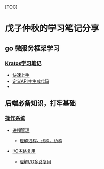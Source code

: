 [TOC]

# 戊子仲秋的学习笔记分享

## go 微服务框架学习

### [Kratos学习笔记](https://github.com/wuzizhongqiu/wuzi-study-note/tree/main/kratos学习笔记)

* [快速上手](https://github.com/wuzizhongqiu/wuzi-study-note/blob/main/kratos%E5%AD%A6%E4%B9%A0%E7%AC%94%E8%AE%B0/%E5%BF%AB%E9%80%9F%E4%B8%8A%E6%89%8B%E5%BE%AE%E6%9C%8D%E5%8A%A1%E6%A1%86%E6%9E%B6%20Kratos.md)
* [定义API并生成代码](https://github.com/wuzizhongqiu/wuzi-study-note/blob/main/kratos%E5%AD%A6%E4%B9%A0%E7%AC%94%E8%AE%B0/%E5%AE%9A%E4%B9%89API%E5%B9%B6%E7%94%9F%E6%88%90%E4%BB%A3%E7%A0%81.md)
* 

## 后端必备知识，打牢基础

### [操作系统](https://github.com/wuzizhongqiu/wuzi-study-note/tree/main/%E6%93%8D%E4%BD%9C%E7%B3%BB%E7%BB%9F)
* [进程管理](https://github.com/wuzizhongqiu/wuzi-study-note/tree/main/%E6%93%8D%E4%BD%9C%E7%B3%BB%E7%BB%9F/%E8%BF%9B%E7%A8%8B%E7%AE%A1%E7%90%86)
    * [理解进程、线程、协程](https://github.com/wuzizhongqiu/wuzi-study-note/blob/main/%E6%93%8D%E4%BD%9C%E7%B3%BB%E7%BB%9F/%E8%BF%9B%E7%A8%8B%E7%AE%A1%E7%90%86/%E7%90%86%E8%A7%A3%E8%BF%9B%E7%A8%8B%E3%80%81%E7%BA%BF%E7%A8%8B%E3%80%81%E5%8D%8F%E7%A8%8B.md)

* [I/O多路复用](https://github.com/wuzizhongqiu/wuzi-study-note/tree/main/%E6%93%8D%E4%BD%9C%E7%B3%BB%E7%BB%9F/IO%E5%A4%9A%E8%B7%AF%E5%A4%8D%E7%94%A8)
    * [理解I/O多路复用](https://github.com/wuzizhongqiu/wuzi-study-note/blob/main/%E6%93%8D%E4%BD%9C%E7%B3%BB%E7%BB%9F/IO%E5%A4%9A%E8%B7%AF%E5%A4%8D%E7%94%A8/%E7%90%86%E8%A7%A3IO%E5%A4%9A%E8%B7%AF%E5%A4%8D%E7%94%A8.md)

